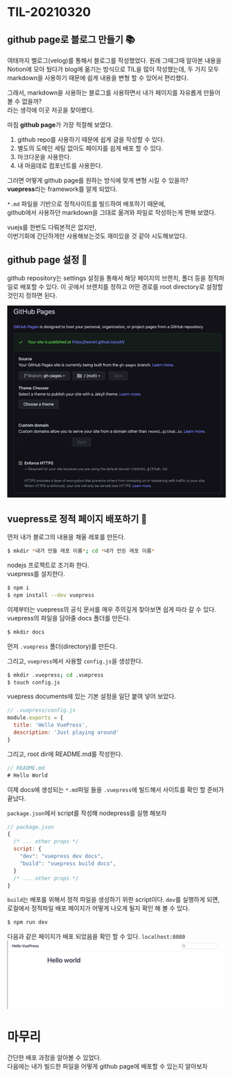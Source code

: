 # TIL-20210320

## github page로 블로그 만들기 📚
여태까지 벨로그(velog)를 통해서 블로그를 작성했었다.
원래 그때그때 알아본 내용을 Notion에 모아 뒀다가 blog에 옮기는 방식으로 TIL을 많이 작성했는데,
두 가지 모두 markdown을 사용하기 때문에 쉽게 내용을 변형 할 수 있어서 편리했다.

그래서, markdown을 사용하는 블로그를 사용하면서 내가 페이지를 자유롭게 만들어 볼 수 없을까?  
라는 생각에 이곳 저곳을 찾아봤다.

마침 **github page**가 가장 적절해 보였다.
 1. github repo를 사용하기 때문에 쉽게 글을 작성할 수 있다.
 2. 별도의 도메인 세팅 없이도 페이지를 쉽게 배포 할 수 있다.
 3. 마크다운을 사용한다.
 4. 내 마음데로 컴포넌트를 사용한다.
 
그러면 어떻게 github page를 원하는 방식에 맞게 변형 시킬 수 있을까?  
**vuepress**라는 framework를 알게 되었다.

`*.md` 파일을 기반으로 정적사이트를 빌드하여 배포하기 때문에,  
github에서 사용하던 markdown을 그대로 옮겨와 파일로 작성하는게 편해 보였다.

vuejs를 한번도 다뤄본적은 없지만,  
이번기회에 간단하게만 사용해보는것도 재미있을 것 같아 시도해보았다.

## github page 설정 :blue_book:
github repository는 settings 설정을 통해서 해당 페이지의 브랜치, 폴더 등을 정적파일로 배포할 수 있다.
이 곳에서 브랜치를 정하고 어떤 경로를 root directory로 설정할 것인지 정하면 된다.

![210320-1](../src/210320-1.png)

## vuepress로 정적 페이지 배포하기 🍎
먼저 내가 블로그의 내용을 채울 레포를 만든다.

```sh
$ mkdir *내가 만들 레포 이름*; cd *내가 만든 레포 이름* 
```
nodejs 프로젝트로 초기화 한다.  
vuepress를 설치한다.

```sh
$ npm i
$ npm install --dev vuepress
```
이제부터는 vuepress의 공식 문서를 매우 주의깊게 찾아보면 쉽게 따라 갈 수 있다.  
vuepress의 파일을 담아줄 docs 폴더를 만든다.
```sh
$ mkdir docs
```
먼저 `.vuepress` 폴더(directory)를 만든다.

그리고, `vuepress`에서 사용할 `config.js`을 생성한다.

```sh
$ mkdir .vuepress; cd .vuepress
$ touch config.js
```
vuepress documents에 있는 기본 설정을 일단 붙여 넣어 보았다.
```js
// .vuepress/config.js
module.exports = {
  title: 'Hello VuePress',
  description: 'Just playing around'
}
```
그리고, root dir에 README.md를 작성한다.
```js
// README.md
# Hello World
```

이제 docs에 생성되는 `*.md`파일 들을 `.vuepress`에 빌드해서 사이트를 확인 할 준비가 끝났다.

`package.json`에서 script를 작성해 nodepress를 실행 해보자
```js
// package.json
{
  /* ... other props */
  script: {
    "dev": "vuepress dev docs",
    "build": "vuepress build docs",
  }
  /* ... other props */
}
```
`build`는 배포를 위해서 정적 파일을 생성하기 위한 script이다.
`dev`를 실행하게 되면, 로컬에서 정적파일 배포 페이지가 어떻게 나오게 될지 확인 해 볼 수 있다. 
```sh
$ npm run dev
```
다음과 같은 페이지가 배포 되었음을 확인 할 수 있다. `localhost:8080`
![210321-2](../src/210321-1.png)

# 마무리
 간단한 배포 과정을 알아볼 수 있었다.  
 다음에는 내가 빌드한 파일을 어떻게 github page에 배포할 수 있는지 알아보자